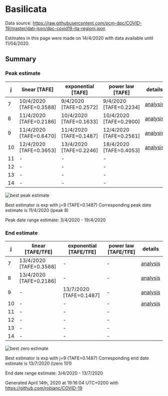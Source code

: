 # Basilicata


Data source: https://raw.githubusercontent.com/pcm-dpc/COVID-19/master/dati-json/dpc-covid19-ita-regioni.json

Estimates in this page were made on 14/4/2020 with data available until 11/04/2020.


## Summary 

### Peak estimate 
|j|linear [TAFE]|exponential [TAFE]|power law [TAFE]|details|
|---|----|-----------|---------|-------|
|7|10/4/2020 [TAFE=0.3588]|9/4/2020 [TAFE=0.2572]|9/4/2020 [TAFE=0.2234]|[analysis](COVID-19_basilicata_j7_2020-04-11.md)|
|8|11/4/2020 [TAFE=0.2186]|10/4/2020 [TAFE=0.1633]|10/4/2020 [TAFE=0.2900]|[analysis](COVID-19_basilicata_j8_2020-04-11.md)|
|9|11/4/2020 [TAFE=0.6470]|11/4/2020 [TAFE=0.1487]|12/4/2020 [TAFE=0.2561]|[analysis](COVID-19_basilicata_j9_2020-04-11.md)|
|10|12/4/2020 [TAFE=0.3653]|13/4/2020 [TAFE=0.2246]|18/4/2020 [TAFE=0.4053]|[analysis](COVID-19_basilicata_j10_2020-04-11.md)|
|11|-|-|-||
|12|-|-|-||
|13|-|-|-||
|14|-|-|-||

![best peak estimate](COVID-19_basilicata_j9_2020-04-11.png)

Best estimator is exp with j=9 (TAFE=0.1487)
Corresponding peak date estimate is 11/4/2020 (ipeak 8)


Peak date range estimate: 3/4/2020 - 19/4/2020

### End estimate 
|j|linear [TAFE/TFE]|exponential [TAFE/TFE]|power law [TAFE/TFE]|details|
|---|----|-----------|---------|-------|
|7|13/4/2020 [TAFE=0.3588]|-|-|[analysis](COVID-19_basilicata_j7_2020-04-11.md)|
|8|13/4/2020 [TAFE=0.2186]|-|-|[analysis](COVID-19_basilicata_j8_2020-04-11.md)|
|9|-|13/7/2020 [TAFE=0.1487]|-|[analysis](COVID-19_basilicata_j9_2020-04-11.md)|
|10|-|-|-|[analysis](COVID-19_basilicata_j10_2020-04-11.md)|
|11|-|-|-||
|12|-|-|-||
|13|-|-|-||
|14|-|-|-||

![best zero estimate](COVID-19_basilicata_j9_2020-04-11.png)

Best estimator is exp with j=9 (TAFE=0.1487)
Corresponding end date estimate is 13/7/2020 (izero 101)


End date range estimate: 3/4/2020 - 13/7/2020

Generated April 14th, 2020 at 19:16:04 UTC+0200 with https://github.com/robianc/COVID-19
